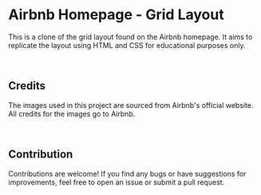# Airbnb Homepage - Grid Layout

This is a clone of the grid layout found on the Airbnb homepage. It aims to replicate the layout using HTML and CSS for educational purposes only.

<br>

## Credits

The images used in this project are sourced from Airbnb's official website. All credits for the images go to Airbnb.

<br>

## Contribution

Contributions are welcome! If you find any bugs or have suggestions for improvements, feel free to open an issue or submit a pull request.

